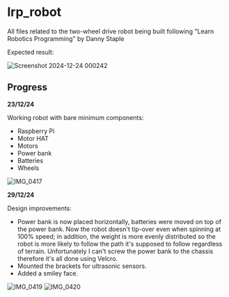 # lrp_robot

All files related to the two-wheel drive robot being built following "Learn Robotics Programming" by Danny Staple

Expected result:

![Screenshot 2024-12-24 000242](https://github.com/user-attachments/assets/27f51a5d-6d02-4861-af41-eba1ec5eecef)

## Progress

**23/12/24**

Working robot with bare minimum components:
- Raspberry Pi
- Motor HAT
- Motors
- Power bank
- Batteries
- Wheels

![IMG_0417](https://github.com/user-attachments/assets/4bc5396a-55d5-4c18-b954-cb8aeeefa2c8)

**29/12/24**

Design improvements:
- Power bank is now placed horizontally, batteries were moved on top of the power bank. Now the robot doesn't tip-over even when spinning at 100% speed; in addition, the weight is more evenly distributed so the robot is more likely to follow the path it's supposed to follow regardless of terrain. Unfortunately I can't screw the power bank to the chassis therefore it's all done using Velcro.
- Mounted the brackets for ultrasonic sensors.
- Added a smiley face.

![IMG_0419](https://github.com/user-attachments/assets/047b4f54-b867-4a4c-89a6-79092b99c8ea)
![IMG_0420](https://github.com/user-attachments/assets/bdb2b798-e15f-4875-a4ea-b29f9c03317d)


